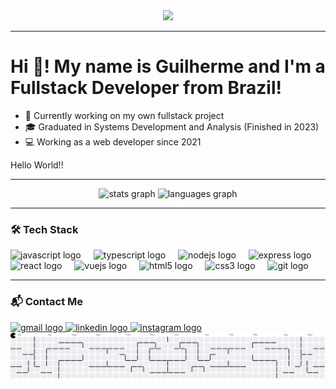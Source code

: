 <div align="center">
  <img height="200" src="https://media.licdn.com/dms/image/v2/C5616AQGTJDEBQ2VvfQ/profile-displaybackgroundimage-shrink_350_1400/profile-displaybackgroundimage-shrink_350_1400/0/1652974765585?e=1753315200&v=beta&t=t_YfFK2olOSkY34f4M23J99MOQ3DbzilOBJY92ndA1g" />
</div>

---

# Hi 👋! My name is Guilherme and I'm a Fullstack Developer from Brazil!

- 🎯 Currently working on my own fullstack project  
- 🎓 Graduated in Systems Development and Analysis (Finished in 2023)  
- 💻 Working as a web developer since 2021  

Hello World!!

---

<div align="center">
  <img src="https://github-readme-stats.vercel.app/api?username=guibbers&hide_title=false&hide_rank=false&show_icons=true&include_all_commits=true&count_private=true&disable_animations=false&theme=dracula&locale=en&hide_border=false" height="150" alt="stats graph" />
  <img src="https://github-readme-stats.vercel.app/api/top-langs?username=guibbers&locale=en&hide_title=false&layout=compact&card_width=320&langs_count=5&theme=dracula&hide_border=false" height="150" alt="languages graph" />
</div>

---

### 🛠️ Tech Stack

<div align="left">
  <img src="https://cdn.jsdelivr.net/gh/devicons/devicon/icons/javascript/javascript-original.svg" height="30" alt="javascript logo" />
  <img width="12" />
  <img src="https://cdn.jsdelivr.net/gh/devicons/devicon/icons/typescript/typescript-original.svg" height="30" alt="typescript logo" />
  <img width="12" />
  <img src="https://cdn.jsdelivr.net/gh/devicons/devicon/icons/nodejs/nodejs-original.svg" height="30" alt="nodejs logo" />
  <img width="12" />
  <img src="https://cdn.jsdelivr.net/gh/devicons/devicon/icons/express/express-original.svg" height="30" alt="express logo" />
  <img width="12" />
  <img src="https://cdn.jsdelivr.net/gh/devicons/devicon/icons/react/react-original.svg" height="30" alt="react logo" />
  <img width="12" />
  <img src="https://cdn.jsdelivr.net/gh/devicons/devicon/icons/vuejs/vuejs-original.svg" height="30" alt="vuejs logo" />
  <img width="12" />
  <img src="https://cdn.jsdelivr.net/gh/devicons/devicon/icons/html5/html5-original.svg" height="30" alt="html5 logo" />
  <img width="12" />
  <img src="https://cdn.jsdelivr.net/gh/devicons/devicon/icons/css3/css3-original.svg" height="30" alt="css3 logo" />
  <img width="12" />
  <img src="https://cdn.jsdelivr.net/gh/devicons/devicon/icons/git/git-original.svg" height="30" alt="git logo" />
</div>

---

### 📬 Contact Me

<div align="left">
  <a href="mailto:guiatorres8@gmail.com" target="_blank">
    <img src="https://img.shields.io/static/v1?message=Gmail&logo=gmail&label=&color=D14836&logoColor=white&labelColor=&style=for-the-badge" height="35" alt="gmail logo" />
  </a>
  <a href="https://www.linkedin.com/in/guilherme-torres-084349189" target="_blank">
    <img src="https://img.shields.io/static/v1?message=LinkedIn&logo=linkedin&label=&color=0077B5&logoColor=white&labelColor=&style=for-the-badge" height="35" alt="linkedin logo" />
  </a>
  <a href="https://www.instagram.com/guibbers" target="_blank">
    <img src="https://img.shields.io/static/v1?message=Instagram&logo=instagram&label=&color=E4405F&logoColor=white&labelColor=&style=for-the-badge" height="35" alt="instagram logo" />
  </a>
</div>


<picture>
  <source media="(prefers-color-scheme: dark)" srcset="https://raw.githubusercontent.com/guibbers/guibbers/output/pacman-contribution-graph-dark.svg">
  <source media="(prefers-color-scheme: light)" srcset="https://raw.githubusercontent.com/guibbers/guibbers/output/pacman-contribution-graph.svg">
  <img alt="pacman contribution graph" src="https://raw.githubusercontent.com/guibbers/guibbers/output/pacman-contribution-graph.svg">
</picture>

###
